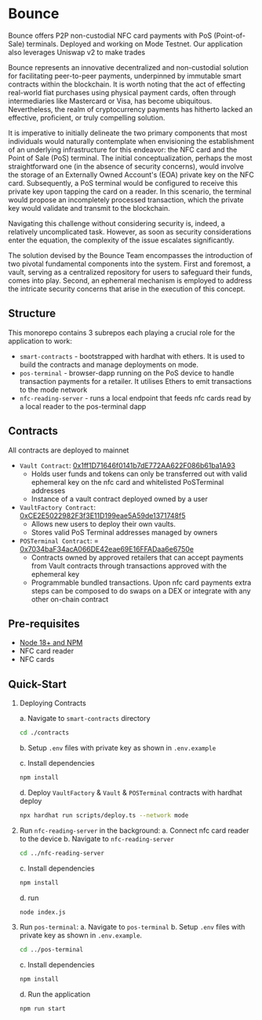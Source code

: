 # Bounce

Bounce offers P2P non-custodial NFC card payments with PoS (Point-of-Sale) terminals. Deployed and working on Mode Testnet. Our application also leverages Uniswap v2 to make trades

Bounce represents an innovative decentralized and non-custodial solution for facilitating peer-to-peer payments, underpinned by immutable smart contracts within the blockchain. It is worth noting that the act of effecting real-world fiat purchases using physical payment cards, often through intermediaries like Mastercard or Visa, has become ubiquitous. Nevertheless, the realm of cryptocurrency payments has hitherto lacked an effective, proficient, or truly compelling solution.

It is imperative to initially delineate the two primary components that most individuals would naturally contemplate when envisioning the establishment of an underlying infrastructure for this endeavor: the NFC card and the Point of Sale (PoS) terminal. The initial conceptualization, perhaps the most straightforward one (in the absence of security concerns), would involve the storage of an Externally Owned Account's (EOA) private key on the NFC card. Subsequently, a PoS terminal would be configured to receive this private key upon tapping the card on a reader. In this scenario, the terminal would propose an incompletely processed transaction, which the private key would validate and transmit to the blockchain.

Navigating this challenge without considering security is, indeed, a relatively uncomplicated task. However, as soon as security considerations enter the equation, the complexity of the issue escalates significantly.

The solution devised by the Bounce Team encompasses the introduction of two pivotal fundamental components into the system. First and foremost, a vault, serving as a centralized repository for users to safeguard their funds, comes into play. Second, an ephemeral mechanism is employed to address the intricate security concerns that arise in the execution of this concept.

## Structure

This monorepo contains 3 subrepos each playing a crucial role for the application to work:

- `smart-contracts` - bootstrapped with hardhat with ethers. It is used to build the contracts and manage deployments on mode.
- `pos-terminal` - browser-dapp running on the PoS device to handle transaction payments for a retailer. It utilises Ethers to emit transactions to the mode network
- `nfc-reading-server` - runs a local endpoint that feeds nfc cards read by a local reader to the pos-terminal dapp

## Contracts

All contracts are deployed to mainnet

- `Vault Contract`: [0x1ff1D71646f0141b7dE772AA622F086b61ba1A93](https://sepolia.explorer.mode.network/address/0x1ff1D71646f0141b7dE772AA622F086b61ba1A93)
  - Holds user funds and tokens can only be transferred out with valid ephemeral key on the nfc card and whitelisted PoSTerminal addresses
  - Instance of a vault contract deployed owned by a user
- `VaultFactory Contract`: [0xCE2E5022982F3f3E11D199eae5A59de1371748f5](https://sepolia.explorer.mode.network/address/0xCE2E5022982F3f3E11D199eae5A59de1371748f5)
  - Allows new users to deploy their own vaults.
  - Stores valid PoS Terminal addresses managed by owners
- `POSTerminal Contract`: = [0x7034baF34acA066DE42eae69E16FFADaa6e6750e](https://sepolia.explorer.mode.network/address/0x7034baF34acA066DE42eae69E16FFADaa6e6750e)
  - Contracts owned by approved retailers that can accept payments from Vault contracts through transactions approved with the ephemeral key
  - Programmable bundled transactions. Upon nfc card payments extra steps can be composed to do swaps on a DEX or integrate with any other on-chain contract

## Pre-requisites

- [Node 18+ and NPM](https://docs.npmjs.com/downloading-and-installing-node-js-and-npm)
- NFC card reader
- NFC cards

## Quick-Start

1. Deploying Contracts

   a. Navigate to `smart-contracts` directory

   ```bash
   cd ./contracts
   ```

   b. Setup `.env` files with private key as shown in `.env.example`

   c. Install dependencies

   ```bash
   npm install
   ```

   d. Deploy `VaultFactory` & `Vault` & `POSTerminal` contracts with hardhat deploy

   ```bash
   npx hardhat run scripts/deploy.ts --network mode
   ```

2. Run `nfc-reading-server` in the background:
   a. Connect nfc card reader to the device
   b. Navigate to `nfc-reading-server`

   ```bash
   cd ../nfc-reading-server
   ```

   c. Install dependencies

   ```bash
   npm install
   ```

   d. run

   ```bash
   node index.js
   ```

3. Run `pos-terminal`:
   a. Navigate to `pos-terminal`
   b. Setup `.env` files with private key as shown in `.env.example`.

   ```bash
   cd ../pos-terminal
   ```

   c. Install dependencies

   ```bash
   npm install
   ```

   d. Run the application

   ```bash
   npm run start
   ```

